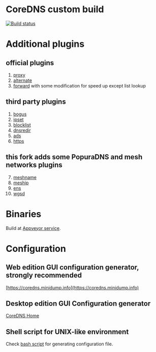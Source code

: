 # CoreDNS custom build

[![Build status](https://ci.appveyor.com/api/projects/status/e2y1n3k3wwiei0bs?svg=true)](https://ci.appveyor.com/project/missdeer/coredns-custom-build)

# Additional plugins

## official plugins

1. [proxy](https://github.com/missdeer/proxy) 
2. [alternate](https://github.com/coredns/alternate)
3. [forward](https://github.com/coredns/coredns/tree/master/plugin/forward) with some modification for speed up except list lookup

## third party plugins

1. [bogus](https://github.com/missdeer/bogus)
2. [ipset](https://github.com/missdeer/ipset)
3. [blocklist](https://github.com/relekang/coredns-blocklist)
4. [dnsredir](https://github.com/leiless/dnsredir)
5. [ads](https://github.com/missdeer/ads) 
6. [https](https://github.com/v-byte-cpu/coredns-https)

## this fork adds some PopuraDNS and mesh networks plugins

7. [meshname](https://github.com/zhoreeq/coredns-meshname)
8. [meship](https://github.com/zhoreeq/coredns-meship)
9. [ens](https://github.com/wealdtech/coredns-ens)
10. [wgsd](https://github.com/jwhited/wgsd)

# Binaries

Build at [Appveyor service](https://ci.appveyor.com).

# Configuration

## Web edition GUI configuration generator, strongly recommended

[https://coredns.minidump.info](https://coredns.minidump.info) 

## Desktop edition GUI Configuration generator

[CoreDNS Home](https://github.com/missdeer/corednshome)

## Shell script for UNIX-like environment

Check [bash script](https://gist.github.com/missdeer/5c7c82b5b67f8afb41cfd43d51b82c2d) for generating configuration file. 
